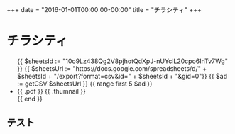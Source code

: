 +++
date = "2016-01-01T00:00:00-00:00"
title = "チラシティ"
+++
# チラシティ

<ul>
  {{ $sheetsId := "10o9Lz438Qg2V8pjhotQdXpJ-nUYclL20cpo6InTv7Wg" }}
  {{ $sheetsUrl := "https://docs.google.com/spreadsheets/d/" + $sheetsId +  "/export?format=csv&id=" + $sheetsId + "&gid=0"}}
  {{ $ad := getCSV $sheetsUrl }}
  {{ range first 5 $ad }}
      <li>{{ .pdf }} {{ .thumnail }} </li>
  {{ end }}
</ul>

## テスト
